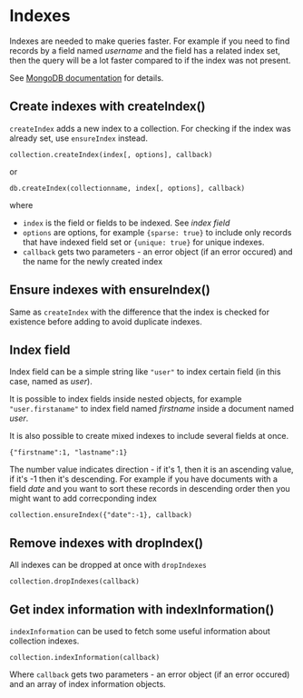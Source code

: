 Indexes
=======

Indexes are needed to make queries faster. For example if you need to find records by a field named *username* and 
the field has a related index set, then the query will be a lot faster compared to if the index was not present.

See [MongoDB documentation](http://www.mongodb.org/display/DOCS/Indexes) for details.

## Create indexes with createIndex()

`createIndex` adds a new index to a collection. For checking if the index was already set, use `ensureIndex` instead.

    collection.createIndex(index[, options], callback)

or

    db.createIndex(collectionname, index[, options], callback)
    
where

  * `index` is the field or fields to be indexed. See *index field*
  * `options` are options, for example `{sparse: true}` to include only records that have indexed field set or `{unique: true}` for unique indexes.
  * `callback` gets two parameters - an error object (if an error occured) and the name for the newly created index

## Ensure indexes with ensureIndex()

Same as `createIndex` with the difference that the index is checked for existence before adding to avoid duplicate indexes.

## Index field

Index field can be a simple string like `"user"` to index certain field (in this case, named as *user*).

It is possible to index fields inside nested objects, for example `"user.firstaname"` to index field named *firstname* inside a document named *user*.

It is also possible to create mixed indexes to include several fields at once.

    {"firstname":1, "lastname":1}
    
The number value indicates direction - if it's 1, then it is an ascending value,
if it's -1 then it's descending. For example if you have documents with a field *date* and you want to sort these records in descending order then you might want to add correcponding index

    collection.ensureIndex({"date":-1}, callback)

## Remove indexes with dropIndex()

All indexes can be dropped at once with `dropIndexes`

    collection.dropIndexes(callback)

## Get index information with indexInformation()

`indexInformation` can be used to fetch some useful information about collection indexes. 

    collection.indexInformation(callback)
    
Where `callback` gets two parameters - an error object (if an error occured) and an array of index information objects.